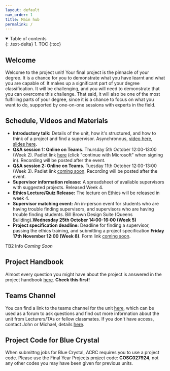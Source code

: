 ```yaml
---
layout: default
nav_order: 1
title: Main hub
permalink: /
---
```


<details open markdown="block">
<summary>
Table of contents
</summary>
{: .text-delta}
1. TOC
{:toc}
</details>

## Welcome

Welcome to the project unit! Your final project is the pinnacle of your degree.
It is a chance for you to demonstrate what you have learnt and what you are
capable of. It makes up a significant part of your degree classification. It
will be challenging, and you will need to demonstrate that you can overcome
this challenge. That said, it will also be one of the most fulfilling parts of
your degree, since it is a chance to focus on what you want to do, supported by
one-on-one sessions with experts in the field.

## Schedule, Videos and Materials

* **Introductory talk:** Details of the unit, how it's structured, and how to think of a project and find a supervisor. Asynchronous, [video here](https://uob-my.sharepoint.com/:v:/g/personal/mw1760_bristol_ac_uk/ERF6ILi2B55Mmm7KIYCt7IIBLTuST3YEiJsKJujV1GJZ8g?e=Fr7VaQ&nav=eyJyZWZlcnJhbEluZm8iOnsicmVmZXJyYWxBcHAiOiJTdHJlYW1XZWJBcHAiLCJyZWZlcnJhbFZpZXciOiJTaGFyZURpYWxvZyIsInJlZmVycmFsQXBwUGxhdGZvcm0iOiJXZWIiLCJyZWZlcnJhbE1vZGUiOiJ2aWV3In19), [slides here](https://uob-my.sharepoint.com/:p:/g/personal/mw1760_bristol_ac_uk/EaDUk7VjGTRNgAWbLCTuDX0BS0ZhxnZACU_MLy-XovxrlA?e=aekPYf).
* **Q&A session 1: Online on Teams**. Thursday 5th October 12:00-13:00 (Week 2). Padlet link [here](https://uob.padlet.org/michaelwray1/individual-projects-23-24-q-a-1-hpsbiporpnr7eezo) (click "continue with Microsoft" when signing in). Recording will be posted after the event.
* **Q&A session 2: Online on Teams.** Tuesday 11th October 12:00-13:00 (Week 3). Padlet link [coming soon](). Recording will be posted after the event.
* **Supervisor information release:** A spreadsheet of available supervisors with suggested projects. Released Week 4. 
* **Ethics Lecture/Quiz Release:** The lecture on Ethics will be released in week 4.
* **Supervisor matching event:** An in-person event for students who are having trouble finding supervisors, and supervisors who are having trouble finding students. Bill Brown Design Suite (Queens Building).**Wednesday 25th October 14:00-16:00 (Week 5)**
* **Project specification deadline:** Deadline for finding a supervisor, passing the ethics training, and submitting a project specification **Friday 17th November 12:00 (Week 8)**. Form link [coming soon]().

TB2 Info _Coming Soon_

## Project Handbook

Almost every question you might have about the project is answered in
the project handbook [here](/handbook). **Check this first!**

## Teams Channel

You can find a link to the teams channel for the unit
[here](https://teams.microsoft.com/l/team/19%3aSst-jrlaXQ1z1D17zowx-nSBNGlf87ZrtTPLpl2mHEo1%40thread.tacv2/conversations?groupId=ac697083-81ce-41c7-b24d-208e0b33095b&tenantId=b2e47f30-cd7d-4a4e-a5da-b18cf1a4151b),
which can be used as a forum to ask questions and find out more information
about the unit from Lecturers/TAs or fellow classmates.
If you don't have access, contact John or Michael, details [here](/contact).


## Project Code for Blue Crystal

When submittng jobs for Blue Crystal, ACRC requires you to use a project code. Please use the Final Year Projects project code: **COSC027924**, not any other codes you may have been given for previous units.
